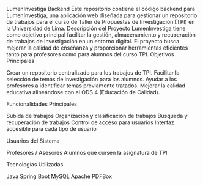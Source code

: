 LumenInvestiga Backend
Este repositorio contiene el código backend para LumenInvestiga, una aplicación web diseñada para gestionar un repositorio de trabajos para el curso de Taller de Propuestas de Investigación (TPI) en la Universidad de Lima.
Descripción del Proyecto
LumenInvestiga tiene como objetivo principal facilitar la gestión, almacenamiento y recuperación de trabajos de investigación en un entorno digital. El proyecto busca mejorar la calidad de enseñanza y proporcionar herramientas eficientes tanto para profesores como para alumnos del curso TPI.
Objetivos Principales

Crear un repositorio centralizado para los trabajos de TPI.
Facilitar la selección de temas de investigación para los alumnos.
Ayudar a los profesores a identificar temas previamente tratados.
Mejorar la calidad educativa alineándose con el ODS 4 (Educación de Calidad).

Funcionalidades Principales

Subida de trabajos
Organización y clasificación de trabajos
Búsqueda y recuperación de trabajos
Control de acceso para usuarios
Interfaz accesible para cada tipo de usuario

Usuarios del Sistema

Profesores / Asesores
Alumnos que cursen la asignatura de TPI

Tecnologías Utilizadas

Java
Spring Boot
MySQL
Apache PDFBox
